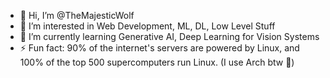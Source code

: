 - 👋 Hi, I’m @TheMajesticWolf
- 👀 I’m interested in Web Development, ML, DL, Low Level Stuff
- 🌱 I’m currently learning Generative AI, Deep Learning for Vision Systems
- ⚡ Fun fact: 90% of the internet's servers are powered by Linux, and 100% of the top 500 supercomputers run Linux. (I use Arch btw 󰣇)

<!---
TheMajesticWolf/TheMajesticWolf is a ✨ special ✨ repository because its `README.md` (this file) appears on your GitHub profile.
You can click the Preview link to take a look at your changes.
--->
